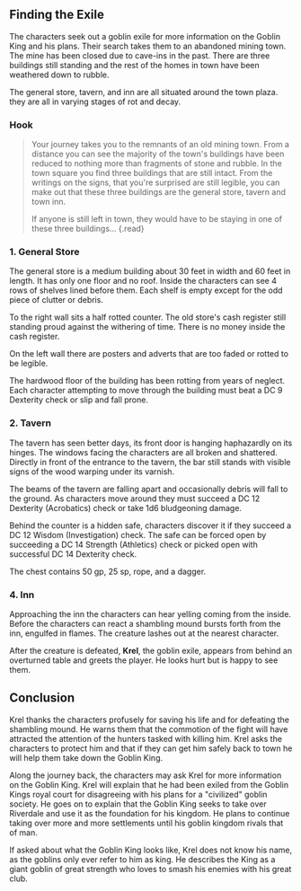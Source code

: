 ## Finding the Exile
The characters seek out a goblin exile for more information on the Goblin King and his plans. Their search takes them to an abandoned mining town. The mine has been closed due to cave-ins in the past. There are three buildings still standing and the rest of the homes in town have been weathered down to rubble.

The general store, tavern, and inn are all situated around the town plaza. they are all in varying stages of rot and decay.

### Hook
>Your journey takes you to the remnants of an old mining town. From a distance you can see the majority of the town's buildings have been reduced to nothing more than fragments of stone and rubble. In the town square you find three buildings that are still intact. From the writings on the signs, that you're surprised are still legible, you can make out that these three buildings are the general store, tavern and town inn.
>
>If anyone is still left in town, they would have to be staying in one of these three buildings...
{.read}

### 1. General Store
The general store is a medium building about 30 feet in width and 60 feet in length. It has only one floor and no roof. Inside the characters can see 4 rows of shelves lined before them. Each shelf is empty except for the odd piece of clutter or debris.

To the right wall sits a half rotted counter. The old store's cash register still standing proud against the withering of time. There is no money inside the cash register.

On the left wall there are posters and adverts that are too faded or rotted to be legible.

The hardwood floor of the building has been rotting from years of neglect. Each character attempting to move through the building must beat a DC 9 Dexterity check or slip and fall prone.

### 2. Tavern
The tavern has seen better days, its front door is hanging haphazardly on its hinges. The windows facing the characters are all broken and shattered. Directly in front of the entrance to the tavern, the bar still stands with visible signs of the wood warping under its varnish.

The beams of the tavern are falling apart and occasionally debris will fall to the ground. As characters move around they must succeed a DC 12 Dexterity (Acrobatics) check or take 1d6 bludgeoning damage.

Behind the counter is a hidden safe, characters discover it if they succeed a DC 12 Wisdom (Investigation) check. The safe can be forced open by succeeding a DC 14 Strength (Athletics) check or picked open with successful DC 14 Dexterity check.

The chest contains 50 gp, 25 sp, rope, and a dagger.

### 4. Inn
Approaching the inn the characters can hear yelling coming from the inside. Before the characters can react a shambling mound bursts forth from the inn, engulfed in flames. The creature lashes out at the nearest character.

After the creature is defeated, **Krel**, the goblin exile, appears from behind an overturned table and greets the player. He looks hurt but is happy to see them.

## Conclusion
Krel thanks the characters profusely for saving his life and for defeating the shambling mound. He warns them that the commotion of the fight will have attracted the attention of the hunters tasked with killing him. Krel asks the characters to protect him and that if they can get him safely back to town he will help them take down the Goblin King.

Along the journey back, the characters may ask Krel for more information on the Goblin King. Krel will explain that he had been exiled from the Goblin Kings royal court for disagreeing with his plans for a "civilized" goblin society. He goes on to explain that the Goblin King seeks to take over Riverdale and use it as the foundation for his kingdom. He plans to continue taking over more and more settlements until his goblin kingdom rivals that of man.

If asked about what the Goblin King looks like, Krel does not know his name, as the goblins only ever refer to him as king. He describes the King as a giant goblin of great strength who loves to smash his enemies with his great club.